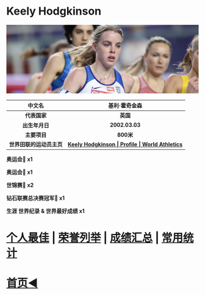 # Keely Hodgkinson

![](./Picture.jpg)

|          中文名          |                        基利·霍奇金森                         |
| :----------------------: | :----------------------------------------------------------: |
|       **代表国家**       |                           **英国**                           |
|      **出生年月日**      |                        **2002.03.03**                        |
|       **主要项目**       |                          **800米**                           |
| **世界田联的运动员主页** | **[Keely Hodgkinson \| Profile \| World Athletics](https://worldathletics.org/athletes/great-britain-ni/keely-hodgkinson-14642894)** |

**奥运会🥇 x1**

**奥运会🥈 x1**

**世锦赛🥈 x2**

**钻石联赛总决赛冠军💎 x1**

**生涯 世界纪录 & 世界最好成绩 x1**

# [个人最佳](./Personal-Best.md) | [荣誉列举](./Honors.md) | [成绩汇总](./Results.md) | [常用统计](./Stats.md)

# [首页◀](../../../../README.md)